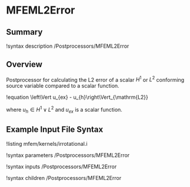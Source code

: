 # MFEML2Error

## Summary

!syntax description /Postprocessors/MFEML2Error

## Overview

Postprocessor for calculating the L2 error of a scalar $H^1$ or $L^2$
conforming source variable compared to a scalar function.

!equation
\left\Vert u_{ex} - u_{h}\right\Vert_{\mathrm{L2}}

where $u_{h} \in H^1 \lor L^2$ and $u_{ex}$ is a scalar function.

## Example Input File Syntax

!listing mfem/kernels/irrotational.i

!syntax parameters /Postprocessors/MFEML2Error

!syntax inputs /Postprocessors/MFEML2Error

!syntax children /Postprocessors/MFEML2Error
